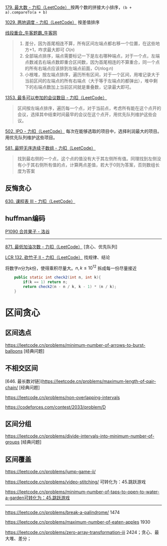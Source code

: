 [179. 最大数 - 力扣（LeetCode） ](https://leetcode.cn/problems/largest-number)  按两个数的拼接大小排序，`(b + a).compareTo(a + b)`

[1029. 两地调度 - 力扣（LeetCode）](https://leetcode.cn/problems/two-city-scheduling) 按差值排序

[线段重合_牛客题霸_牛客网](https://www.nowcoder.com/practice/1ae8d0b6bb4e4bcdbf64ec491f63fc37)  

> 1. 差分，因为首尾相连不算，所有区间左端点都右移一个位置，在这些地方+1，咋求最大即可 $O(n)$
> 2. 全部端点排序，端点需要标记一下是左右哪种端点，对于一个点，左端点数减去右端点数即重合区间数，因为首尾相连的不算重合，同一个点的所有右端点应该排到左端点前面，$O(n\log n)$
> 3. 小根堆，按左端点排序，遍历所有区间，对于一个区间，用堆记录大于当前区间的左端点的所有右端点（大于等于左端点的都弹出），堆中剩下的右端点数加上当前区间就是重叠数，记录最大即可。

[1353. 最多可以参加的会议数目 - 力扣（LeetCode）](https://leetcode.cn/problems/maximum-number-of-events-that-can-be-attended/)  

> 区间按左端点排序，遍历每一个点，对于当前点，考虑所有能在这个点开的会议，选择其中结束时间最早的会议在这个点开，用优先队列维护这些会议。

[502. IPO - 力扣（LeetCode）](https://leetcode.cn/problems/ipo) 每次在能够选取的项目中，选择利润最大的项目。用优先队列维护这些项目。

[581. 最短无序连续子数组 - 力扣（LeetCode）](https://leetcode.cn/problems/shortest-unsorted-continuous-subarray) 

>  找到最右侧的一个点，这个点的值没有大于其左侧所有值。同理找到左侧没有小于其右侧所有值的点，计算两点差值，若大于0则为答案，否则数组长度为答案



## 反悔贪心

[630. 课程表 III - 力扣（LeetCode）](https://leetcode.cn/problems/course-schedule-iii)  

## huffman编码

[P1090  合并果子  - 洛谷 ](https://www.luogu.com.cn/problem/P1090) 



---

[871. 最低加油次数 - 力扣（LeetCode）](https://leetcode.cn/problems/minimum-number-of-refueling-stops) [贪心、优先队列]  

[LCR 132. 砍竹子 II - 力扣（LeetCode）](https://leetcode.cn/problems/jian-sheng-zi-ii-lcof) 找规律、结论

将数字$n$分为$k$份，使得乘积尽量大。$n,k\le10^{12}$  拆成每一份尽量接近

```java
    public static int check2(int n, int k){
        if(k == 1) return n;
        return check2(n - n / k, k - 1) * (n / k);
    }
```



# 区间贪心

## 区间选点

https://leetcode.cn/problems/minimum-number-of-arrows-to-burst-balloons	[经典问题] 

## 不相交区间

 [646. 最长数对链](https://leetcode.cn/problems/maximum-length-of-pair-chain/	[经典问题] 

https://leetcode.cn/problems/non-overlapping-intervals

https://codeforces.com/contest/2033/problem/D

## 区间分组

https://leetcode.cn/problems/divide-intervals-into-minimum-number-of-groups	[经典问题]  

## 区间覆盖

https://leetcode.cn/problems/jump-game-ii/

https://leetcode.cn/problems/video-stitching/ 可转化为：45.跳跃游戏

https://leetcode.cn/problems/minimum-number-of-taps-to-open-to-water-a-garden可转化为：45.跳跃游戏

---

https://leetcode.cn/problems/break-a-palindrome/	1474

https://leetcode.cn/problems/maximum-number-of-eaten-apples  1930

https://leetcode.cn/problems/zero-array-transformation-iii	2424；贪心、最大堆、差分；
